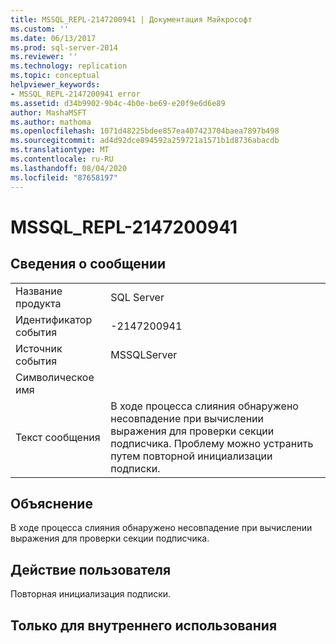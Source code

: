 ```yaml
---
title: MSSQL_REPL-2147200941 | Документация Майкрософт
ms.custom: ''
ms.date: 06/13/2017
ms.prod: sql-server-2014
ms.reviewer: ''
ms.technology: replication
ms.topic: conceptual
helpviewer_keywords:
- MSSQL_REPL-2147200941 error
ms.assetid: d34b9902-9b4c-4b0e-be69-e20f9e6d6e89
author: MashaMSFT
ms.author: mathoma
ms.openlocfilehash: 1071d48225bdee857ea407423704baea7897b498
ms.sourcegitcommit: ad4d92dce894592a259721a1571b1d8736abacdb
ms.translationtype: MT
ms.contentlocale: ru-RU
ms.lasthandoff: 08/04/2020
ms.locfileid: "87658197"
---
```

# <a name="mssql_repl-2147200941"></a>MSSQL_REPL-2147200941
    
## <a name="message-details"></a>Сведения о сообщении  
  
|||  
|-|-|  
|Название продукта|SQL Server|  
|Идентификатор события|-2147200941|  
|Источник события|MSSQLServer|  
|Символическое имя||  
|Текст сообщения|В ходе процесса слияния обнаружено несовпадение при вычислении выражения для проверки секции подписчика. Проблему можно устранить путем повторной инициализации подписки.|  
  
## <a name="explanation"></a>Объяснение  
 В ходе процесса слияния обнаружено несовпадение при вычислении выражения для проверки секции подписчика.  
  
## <a name="user-action"></a>Действие пользователя  
 Повторная инициализация подписки.  
  
## <a name="internal-only"></a>Только для внутреннего использования  
  
